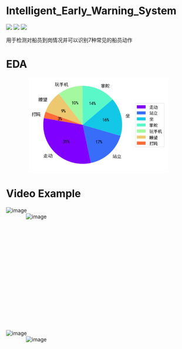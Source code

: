 # Intelligent_Early_Warning_System
![](https://img.shields.io/badge/build-passing-brightgreen) ![](https://img.shields.io/badge/author-ddmm-orange) ![](https://img.shields.io/badge/license-MIT-green)

用于检测对船员到岗情况并可以识别7种常见的船员动作


# EDA 
<div  align="center">    
  <img src="./images/image.svg" width = "380" height = "260"   alt="image" align=center />
</div>


# Video Example
<div  align="left">    
  <img src="./images/action_gif1.gif" width = "450" height = "315"  alt="image" align=center />
  <img src="./images/action_gif2.gif" width = "450" height = "315"  alt="image" align=right />
</div>
<br> 
<div  align="left">    
  <img src="./images/action_gif3.gif" width = "450" height = "315" alt="image" align=center />
  
  <img src="./images/action_gif4.gif" width = "450" height = "315"  alt="image" align=right />
</div>
